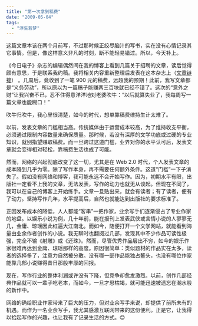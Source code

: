 ```yaml
---
title: "第一次拿到稿费"
date: "2009-05-04"
tags: 
  - "浮生若梦"
---
```


这篇文章本该在两个月前写，不过那时候正绞尽脑汁的写书，实在没有心情记录其它事情。但是，像这样意义非凡的时刻，断不能轻易错过。所以，今天补上。 

《今日电子》杂志的编辑偶然间在我的博客上看到几篇关于招聘的文章，读后觉得颇有意思，于是联系我约稿。我将相关内容重新整理后发表在这本杂志上（[文章链接](http://jrdz.qikan.com/ArticleView.aspx?titleid=jrdz20090225)） 。几周后，竟收到了一笔 900 元的稿费，远超我的预期！此前，我写文章都是“义务劳动”，所以原以为一篇稿子能赚两三百块就已经不错了。这次的“意外之财”让我兴奋不已，忍不住得意洋洋地对老婆吹牛：“以后就算失业了，我每周写一篇文章也能糊口！”

吹牛归吹牛，我心里很清楚，如今的时代，想单靠稿费维持生计太难了。

以前，发表文章的门槛相当高。传统媒体由于运营成本较高，为了维持收支平衡，必须通过限制内容数量来确保质量。那时候，若没有深厚的文学功底或过硬的专业知识，就别指望赚取稿费。而一旦跨过这道门槛，业界对你的水平认可后，发表文章就会变得相对轻松，靠稿费生活也成了可能。

然而，网络的兴起彻底改变了这一切，尤其是在 Web 2.0 时代，个人发表文章的成本降到几乎为零。除了写作本身，再不需要任何额外条件。这道“门槛”一下子消失了。假如没有网络和博客，我可能永远不会开始写作。因为，初期水平有限，出版社一定看不上我的文章，无法发表，写作的动力也就无从谈起。但现在不同了，我可以在自己的博客上开始练手。文章一旦贴出来，就会有读者；有了读者，便有了动力。坚持写作几年，水平提高后，自然也就能达到出版社的要求标准了。

正因发布成本的降低，人人都能“客串”一把作家，业余写手们逐渐侵占了专业作家的地盘。以娱乐小说为例，几十年前，能在报刊上发表武侠或言情小说的人寥寥无几，金庸、琼瑶因此红遍大江南北。而如今，随便打开一个文学网站，就能看到海量由业余作者创作的小说。我无聊时也翻阅过几部，发现其中不少作品可读性极强，完全不输《射雕》或《还珠》。然而，尽管优秀作品层出不穷，如今的娱乐作家很难再达到金庸、琼瑶那样的高度。原因很简单：类似题材的作品实在太多，读者的选择多了，注意力自然被分散。没有哪一部作品能独占鳌头，也没有哪位作家能靠几部小说赚得昔日那般丰厚的回报。

现在，写作行业的整体利润或许没有下降，但竞争却愈发激烈。以前，创作几部经典作品就可以一辈子吃老本，而如今，一旦才思枯竭，就可能迅速被遗忘在潮水般的新作中。

网络的确给职业作家带来了巨大的压力，但对业余写手来说，却提供了前所未有的机遇。而作为一名业余写手，我尤其感激互联网带来的这份便利。正是它，让我得以拾起写作的兴趣，也让我有了记录生活的方式。😊



